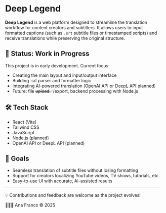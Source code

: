 # Deep Legend 

**Deep Legend** is a web platform designed to streamline the translation workflow for content creators and subtitlers. It allows users to input formatted captions (such as `.srt` subtitle files or timestamped scripts) and receive translations while preserving the original structure.

## 🚧 Status: Work in Progress

This project is in early development. Current focus:
- Creating the main layout and input/output interface
- Building .srt parser and formatter logic
- Integrating AI-powered translation (OpenAI API or DeepL API planned)
- Future: file <s>upload</s>✅/export, backend processing with Node.js

## 🛠 Tech Stack

- React (Vite)
- Tailwind CSS
- JavaScript
- Node.js (planned)
- OpenAI API or DeepL API (planned)

## 📌 Goals

- Seamless translation of subtitle files without losing formatting
- Support for creators localizing YouTube videos, TV shows, tutorials, etc.
- Easy-to-use UI with accurate, AI-assisted results

---

💡 Contributions and feedback are welcome as the project evolves!

👩🏻‍💻 Ana Franco © 2025

